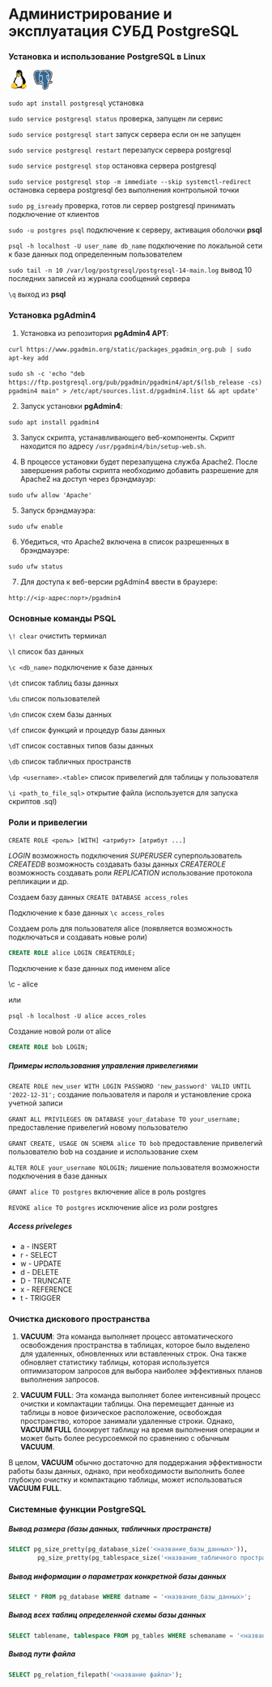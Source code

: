 # Администрирование и эксплуатация СУБД PostgreSQL

### Установка и использование PostgreSQL в Linux


<div>
    <img src="https://github.com/devicons/devicon/blob/master/icons/linux/linux-original.svg" width="40" height="40"/>&nbsp;
    <img src="https://github.com/devicons/devicon/blob/master/icons/postgresql/postgresql-original.svg" width="40" height="40"/>&nbsp;
</div>


`sudo apt install postgresql`   установка

`sudo service postgresql status`    проверка, запущен ли сервис

`sudo service postgresql start`     запуск сервера если он не запущен

`sudo service postgresql restart`   перезапуск сервера postgresql

`sudo service postgresql stop`  остановка сервера postgresql

`sudo service postgresql stop -m immediate --skip systemctl-redirect`   остановка сервера postgresql без выполнения контрольной точки

`sudo pg_isready`       проверка, готов ли сервер postgresql принимать подключение от клиентов

`sudo -u postgres psql`     подключение к серверу, активация оболочки <b>psql</b>

`psql -h localhost -U user_name db_name`     подключение по локальной сети к базе данных под определенным пользователем

`sudo tail -n 10 /var/log/postgresql/postgresql-14-main.log`    вывод 10 последних записей из журнала сообщений сервера

`\q`    выход из <b>psql</b>


### Установка pgAdmin4

1. Установка из репозитория <b>pgAdmin4 APT</b>:

`curl https://www.pgadmin.org/static/packages_pgadmin_org.pub | sudo apt-key add`

`sudo sh -c 'echo "deb https://ftp.postgresql.org/pub/pgadmin/pgadmin4/apt/$(lsb_release -cs) pgadmin4 main" > /etc/apt/sources.list.d/pgadmin4.list && apt update'`

2. Запуск установки <b>pgAdmin4</b>:

`sudo apt install pgadmin4`

3. Запуск скрипта, устанавливающего веб-компоненты. Скрипт находится по адресу `/usr/pgadmin4/bin/setup-web.sh`.

4. В процессе установки будет перезапущена служба Apache2. После завершения работы скрипта необходимо добавить разрешение для Apache2 на доступ через брэндмауэр:

`sudo ufw allow 'Apache'`

5. Запуск брэндмауэра:

`sudo ufw enable`

6. Убедиться, что Apache2 включена в список разрешенных в брэндмауэре:

`sudo ufw status`

7. Для доступа к веб-версии pgAdmin4 ввести в браузере:

`http://<ip-адрес:порт>/pgadmin4`


### Основные команды PSQL

`\! clear`  очистить терминал

`\l`    список баз данных

`\c <db_name>`  подключение к базе данных

`\dt`   список таблиц базы данных

`\du`   список пользователей

`\dn`   список схем базы данных

`\df`   список функций и процедур базы данных

`\dT`   список составных типов базы данных

`\db`   список табличных пространств

`\dp <username>.<table>`    список привелегий для таблицы у пользователя

`\i <path_to_file_sql>`    открытие файла (используется для запуска скриптов .sql)


### Роли и привелегии

`CREATE ROLE <роль> [WITH] <атрибут> [атрибут ...]`

<em>LOGIN</em>   возможность подключения
<em>SUPERUSER</em>   суперпользователь
<em>CREATEDB</em>    возможность создавать базы данных
<em>CREATEROLE</em>  возможность создавать роли
<em>REPLICATION</em>     использование протокола репликации
и др.

Создаем базу данных
`CREATE DATABASE access_roles`

Подключение к базе данных
`\c access_roles`

Создаем роль для пользователя alice (появляется возможность подключаться и создавать новые роли)
```sql
CREATE ROLE alice LOGIN CREATEROLE;
```

Подключение к базе данных под именем alice

\с - alice

или

`psql -h localhost -U alice acces_roles`

Создание новой роли от alice
```sql
CREATE ROLE bob LOGIN;
```

##### Примеры использования управления привелегиями

`CREATE ROLE new_user WITH LOGIN PASSWORD 'new_password' VALID UNTIL '2022-12-31';`      создание пользователя и пароля и установление срока учетной записи

`GRANT ALL PRIVILEGES ON DATABASE your_database TO your_username;`      предоставление привелегий новому пользователю

`GRANT CREATE, USAGE ON SCHEMA alice TO bob`    предоставление привелегий пользователю bob на создание и использование схем

`ALTER ROLE your_username NOLOGIN;`     лишение пользователя возможности подключения в базе данных

`GRANT alice TO postgres`   включение alice в роль postgres

`REVOKE alice TO postgres`  исключение alice из роли postgres


##### Access priveleges

* a - INSERT
* r - SELECT
* w - UPDATE
* d - DELETE
* D - TRUNCATE
* x - REFERENCE
* t - TRIGGER


### Очистка дискового пространства

1. <b>VACUUM</b>: Эта команда выполняет процесс автоматического освобождения пространства в таблицах, которое было выделено для удаленных, обновленных или вставленных строк. Она также обновляет статистику таблицы, которая используется оптимизатором запросов для выбора наиболее эффективных планов выполнения запросов.

2. <b>VACUUM FULL</b>: Эта команда выполняет более интенсивный процесс очистки и компактации таблицы. Она перемещает данные из таблицы в новое физическое расположение, освобождая пространство, которое занимали удаленные строки. Однако, <b>VACUUM FULL</b> блокирует таблицу на время выполнения операции и может быть более ресурсоемкой по сравнению с обычным <b>VACUUM</b>.

В целом, <b>VACUUM</b> обычно достаточно для поддержания эффективности работы базы данных, однако, при необходимости выполнить более глубокую очистку и компактацию таблицы, может использоваться <b>VACUUM FULL</b>.


### Системные функции PostgreSQL

##### Вывод размера (базы данных, табличных пространств)
```sql
SELECT pg_size_pretty(pg_database_size('<название_базы_данных>')),
        pg_size_pretty(pg_tablespace_size('<название_табличного пространства>'));
```

##### Вывод информации о параметрах конкретной базы данных
```sql
SELECT * FROM pg_database WHERE datname = '<название_базы_данных>';
```

##### Вывод всех таблиц определенной схемы базы данных
```sql
SELECT tablename, tablespace FROM pg_tables WHERE schemaname = '<название_схемы_базы_данных>';
```

##### Вывод пути файла
```sql
SELECT pg_relation_filepath('<название файла>');
```